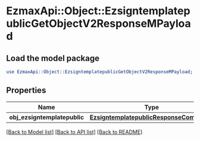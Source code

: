 # EzmaxApi::Object::EzsigntemplatepublicGetObjectV2ResponseMPayload

## Load the model package
```perl
use EzmaxApi::Object::EzsigntemplatepublicGetObjectV2ResponseMPayload;
```

## Properties
Name | Type | Description | Notes
------------ | ------------- | ------------- | -------------
**obj_ezsigntemplatepublic** | [**EzsigntemplatepublicResponseCompound**](EzsigntemplatepublicResponseCompound.md) |  | 

[[Back to Model list]](../README.md#documentation-for-models) [[Back to API list]](../README.md#documentation-for-api-endpoints) [[Back to README]](../README.md)


